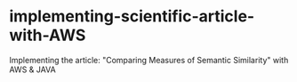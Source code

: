 # implementing-scientific-article-with-AWS
Implementing the article: "Comparing Measures of Semantic Similarity" with AWS &amp; JAVA
